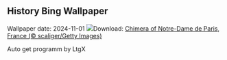 ## History Bing Wallpaper
Wallpaper date: 2024-11-01
![](https://www.bing.com/th?id=OHR.GargoyleParis_EN-CA6806508662_UHD.jpg&w=1000)Download: [Chimera of Notre-Dame de Paris, France (© scaliger/Getty Images)](https://www.bing.com/th?id=OHR.GargoyleParis_EN-CA6806508662_UHD.jpg)

Auto get programm by LtgX
